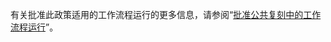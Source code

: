 有关批准此政策适用的工作流程运行的更多信息，请参阅“[批准公共复刻中的工作流程运行](/actions/managing-workflow-runs/approving-workflow-runs-from-public-forks)”。
